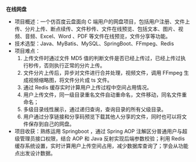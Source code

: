**在线网盘**
- 项目概述：一个仿百度云盘面向 C 端用户的网盘项目，包括用户注册、文件上传、分片上传、断点续传、文件秒传、文件在线预览、包括文本、图片、视频、音频、Excel、Word 、PDF 等文件在线预览，文件分享等功能。
- 技术选型：Java、MyBatis、MySQL、SpringBoot、FFmpeg、Redis
- 项目难点：
    1. 上传文件时通过文件 MD5 值的判断文件是否已经上传过，已经上传过执行秒传，否则执行正常的分片上传。
    2. 文件分片上传后，异步对文件进行合并处理，视频文件，调用 FFmpeg 生成视频缩略图，将文件分片成 ts 文件。
    3. 通过 Redis 缓存实时计算用户上传过程中空间占用情况。
    4. 用户上传文件，同一级目录重名文件自动重命名，文件移动，同名文件重命名；
    5. 多级目录线性展示，通过递归查询，查询目录的所有父级目录。
    6. 用户通过分享链接和分享码预览下载其他人分享的文件，同时也可以将文件保存到自己的网盘。
- 项目收获：熟练运用 Springboot ，通过 Spring AOP 注解区分普通用户与超级管理员接口权限，结合 AOP 和 Java 反射实现后端参数校验；利用 Redis 缓存系统设置，实时计算用户上传空间占用，减少数据库查询了；学会从功能点出发设计数据。
